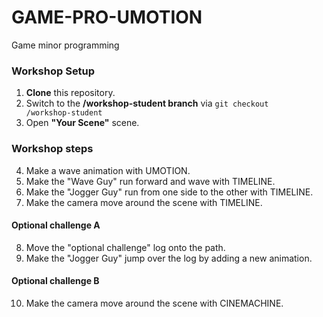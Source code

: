 # GAME-PRO-UMOTION
Game minor programming

### Workshop Setup
1. <b>Clone</b> this repository.
2. Switch to the <b>/workshop-student branch</b> via <code>git checkout /workshop-student</code>
3. Open <b>"Your Scene"</b> scene.

### Workshop steps
4. Make a wave animation with UMOTION.
5. Make the "Wave Guy" run forward and wave with TIMELINE.
6. Make the "Jogger Guy" run from one side to the other with TIMELINE.
7. Make the camera move around the scene with TIMELINE.

#### Optional challenge A
8. Move the "optional challenge" log onto the path.
9. Make the "Jogger Guy" jump over the log by adding a new animation.

#### Optional challenge B
10. Make the camera move around the scene with CINEMACHINE.
